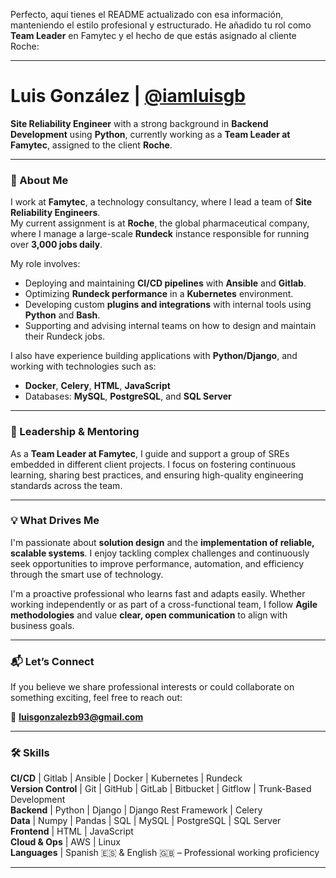 Perfecto, aquí tienes el README actualizado con esa información, manteniendo el estilo profesional y estructurado. He añadido tu rol como **Team Leader** en Famytec y el hecho de que estás asignado al cliente Roche:

---

# Luis González | [@iamluisgb](https://www.linkedin.com/in/iamluisgb/)

**Site Reliability Engineer** with a strong background in **Backend Development** using **Python**, currently working as a **Team Leader at Famytec**, assigned to the client **Roche**.

---

### 💼 About Me

I work at **Famytec**, a technology consultancy, where I lead a team of **Site Reliability Engineers**.  
My current assignment is at **Roche**, the global pharmaceutical company, where I manage a large-scale **Rundeck** instance responsible for running over **3,000 jobs daily**.

My role involves:

- Deploying and maintaining **CI/CD pipelines** with **Ansible** and **Gitlab**.  
- Optimizing **Rundeck performance** in a **Kubernetes** environment.  
- Developing custom **plugins and integrations** with internal tools using **Python** and **Bash**.  
- Supporting and advising internal teams on how to design and maintain their Rundeck jobs.

I also have experience building applications with **Python/Django**, and working with technologies such as:

- **Docker**, **Celery**, **HTML**, **JavaScript**
- Databases: **MySQL**, **PostgreSQL**, and **SQL Server**

---

### 🧭 Leadership & Mentoring

As a **Team Leader at Famytec**, I guide and support a group of SREs embedded in different client projects. I focus on fostering continuous learning, sharing best practices, and ensuring high-quality engineering standards across the team.

---

### 💡 What Drives Me

I'm passionate about **solution design** and the **implementation of reliable, scalable systems**. I enjoy tackling complex challenges and continuously seek opportunities to improve performance, automation, and efficiency through the smart use of technology.

I'm a proactive professional who learns fast and adapts easily. Whether working independently or as part of a cross-functional team, I follow **Agile methodologies** and value **clear, open communication** to align with business goals.

---

### 📬 Let’s Connect

If you believe we share professional interests or could collaborate on something exciting, feel free to reach out:

📧 **luisgonzalezb93@gmail.com**

---

### 🛠️ Skills

**CI/CD** | Gitlab | Ansible | Docker | Kubernetes | Rundeck  
**Version Control** | Git | GitHub | GitLab | Bitbucket | Gitflow | Trunk-Based Development  
**Backend** | Python | Django | Django Rest Framework | Celery  
**Data** | Numpy | Pandas | SQL | MySQL | PostgreSQL | SQL Server  
**Frontend** | HTML | JavaScript  
**Cloud & Ops** | AWS | Linux  
**Languages** | Spanish 🇪🇸 & English 🇬🇧 – Professional working proficiency

---
